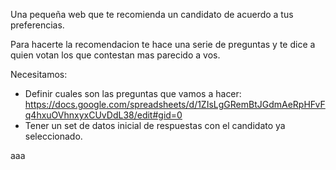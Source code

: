 Una pequeña web que te recomienda un candidato de acuerdo a tus preferencias. 

Para hacerte la recomendacion te hace una serie de preguntas y te dice a quien votan los que contestan mas parecido a vos.

Necesitamos:

* Definir cuales son las preguntas que vamos a hacer: https://docs.google.com/spreadsheets/d/1ZIsLgGRemBtJGdmAeRpHFvFq4hxuOVhnxyxCUvDdL38/edit#gid=0
* Tener un set de datos inicial de respuestas con el candidato ya seleccionado.


aaa